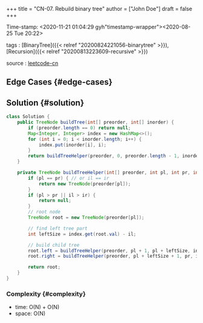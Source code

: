 +++
title = "CN-07. Rebuild binary tree"
author = ["John Doe"]
draft = false
+++

Time-stamp: <2020-11-21 01:04:29 gyh"timestamp-wrapper"><span class="timestamp">&lt;2020-08-25 Tue 20:22&gt;</span></span>

tags
: [BinaryTree]({{< relref "20200824221056-binarytree" >}}), [Recursion]({{< relref "20200813223609-recursive" >}})

source
: [leetcode-cn](https://leetcode-cn.com/problems/zhong-jian-er-cha-shu-lcof/)


## Edge Cases {#edge-cases}


## Solution {#solution}

```java
class Solution {
    public TreeNode buildTree(int[] preorder, int[] inorder) {
        if (preorder.length == 0) return null;
        Map<Integer, Integer> index = new HashMap<>();
        for (int i = 0; i < inorder.length; i++) {
            index.put(inorder[i], i);
        }
        return buildTreeHelper(preorder, 0, preorder.length - 1, inorder, 0, inorder.length - 1, index);
    }

    private TreeNode buildTreeHelper(int[] preorder, int pl, int pr, int[] inorder, int il, int ir, Map<Integer, Integer> index) {
        if (pl == pr) { // or il == ir
            return new TreeNode(preorder[pl]);
        }
        if (pl > pr || il > ir) {
            return null;
        }
        // root node
        TreeNode root = new TreeNode(preorder[pl]);

        // find left tree part
        int leftSize = index.get(root.val) - il;

        // build child tree
        root.left = buildTreeHelper(preorder, pl + 1, pl + leftSize, inorder, il, il + leftSize - 1, index);
        root.right = buildTreeHelper(preorder, pl + leftSize + 1, pr, inorder, il + leftSize + 1, ir, index);

        return root;
    }
}
```


### Complexity {#complexity}

-   time: O(N) + O(N)
-   space: O(N)
